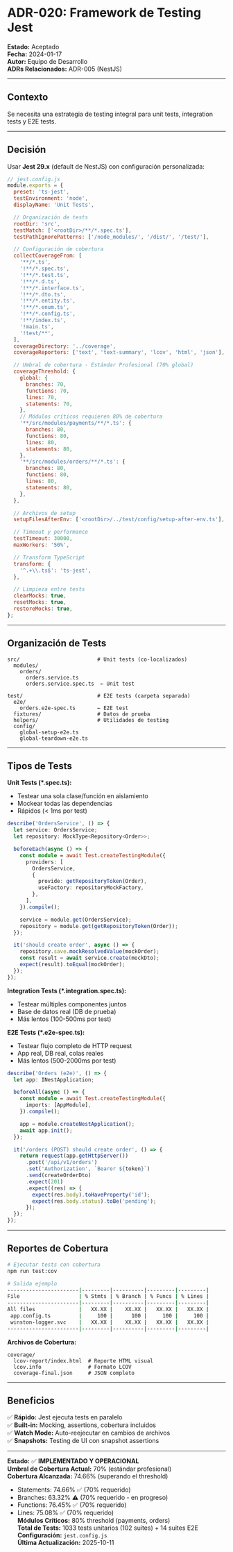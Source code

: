 # ADR-020: Framework de Testing Jest

**Estado:** Aceptado  
**Fecha:** 2024-01-17  
**Autor:** Equipo de Desarrollo  
**ADRs Relacionados:** ADR-005 (NestJS)

---

## Contexto

Se necesita una estrategia de testing integral para unit tests, integration tests y E2E tests.

---

## Decisión

Usar **Jest 29.x** (default de NestJS) con configuración personalizada:

```javascript
// jest.config.js
module.exports = {
  preset: 'ts-jest',
  testEnvironment: 'node',
  displayName: 'Unit Tests',

  // Organización de tests
  rootDir: 'src',
  testMatch: ['<rootDir>/**/*.spec.ts'],
  testPathIgnorePatterns: ['/node_modules/', '/dist/', '/test/'],

  // Configuración de cobertura
  collectCoverageFrom: [
    '**/*.ts',
    '!**/*.spec.ts',
    '!**/*.test.ts',
    '!**/*.d.ts',
    '!**/*.interface.ts',
    '!**/*.dto.ts',
    '!**/*.entity.ts',
    '!**/*.enum.ts',
    '!**/*.config.ts',
    '!**/index.ts',
    '!main.ts',
    '!test/**',
  ],
  coverageDirectory: '../coverage',
  coverageReporters: ['text', 'text-summary', 'lcov', 'html', 'json'],

  // Umbral de cobertura - Estándar Profesional (70% global)
  coverageThreshold: {
    global: {
      branches: 70,
      functions: 70,
      lines: 70,
      statements: 70,
    },
    // Módulos críticos requieren 80% de cobertura
    '**/src/modules/payments/**/*.ts': {
      branches: 80,
      functions: 80,
      lines: 80,
      statements: 80,
    },
    '**/src/modules/orders/**/*.ts': {
      branches: 80,
      functions: 80,
      lines: 80,
      statements: 80,
    },
  },

  // Archivos de setup
  setupFilesAfterEnv: ['<rootDir>/../test/config/setup-after-env.ts'],

  // Timeout y performance
  testTimeout: 30000,
  maxWorkers: '50%',

  // Transform TypeScript
  transform: {
    '^.+\\.ts$': 'ts-jest',
  },

  // Limpieza entre tests
  clearMocks: true,
  resetMocks: true,
  restoreMocks: true,
};
```

---

## Organización de Tests

```
src/                         # Unit tests (co-localizados)
  modules/
    orders/
      orders.service.ts
      orders.service.spec.ts  ← Unit test

test/                        # E2E tests (carpeta separada)
  e2e/
    orders.e2e-spec.ts       ← E2E test
  fixtures/                  # Datos de prueba
  helpers/                   # Utilidades de testing
  config/
    global-setup-e2e.ts
    global-teardown-e2e.ts
```

---

## Tipos de Tests

**Unit Tests (\*.spec.ts):**

- Testear una sola clase/función en aislamiento
- Mockear todas las dependencias
- Rápidos (< 1ms por test)

```typescript
describe('OrdersService', () => {
  let service: OrdersService;
  let repository: MockType<Repository<Order>>;

  beforeEach(async () => {
    const module = await Test.createTestingModule({
      providers: [
        OrdersService,
        {
          provide: getRepositoryToken(Order),
          useFactory: repositoryMockFactory,
        },
      ],
    }).compile();

    service = module.get(OrdersService);
    repository = module.get(getRepositoryToken(Order));
  });

  it('should create order', async () => {
    repository.save.mockResolvedValue(mockOrder);
    const result = await service.create(mockDto);
    expect(result).toEqual(mockOrder);
  });
});
```

**Integration Tests (\*.integration.spec.ts):**

- Testear múltiples componentes juntos
- Base de datos real (DB de prueba)
- Más lentos (100-500ms por test)

**E2E Tests (\*.e2e-spec.ts):**

- Testear flujo completo de HTTP request
- App real, DB real, colas reales
- Más lentos (500-2000ms por test)

```typescript
describe('Orders (e2e)', () => {
  let app: INestApplication;

  beforeAll(async () => {
    const module = await Test.createTestingModule({
      imports: [AppModule],
    }).compile();

    app = module.createNestApplication();
    await app.init();
  });

  it('/orders (POST) should create order', () => {
    return request(app.getHttpServer())
      .post('/api/v1/orders')
      .set('Authorization', `Bearer ${token}`)
      .send(createOrderDto)
      .expect(201)
      .expect((res) => {
        expect(res.body).toHaveProperty('id');
        expect(res.body.status).toBe('pending');
      });
  });
});
```

---

## Reportes de Cobertura

```bash
# Ejecutar tests con cobertura
npm run test:cov

# Salida ejemplo
-----------------------|---------|----------|---------|---------|
File                   | % Stmts | % Branch | % Funcs | % Lines |
-----------------------|---------|----------|---------|---------|
All files              |   XX.XX |    XX.XX |   XX.XX |   XX.XX |
 app.config.ts         |     100 |      100 |     100 |     100 |
 winston-logger.svc    |   XX.XX |    XX.XX |   XX.XX |   XX.XX |
-----------------------|---------|----------|---------|---------|
```

**Archivos de Cobertura:**

```
coverage/
  lcov-report/index.html  # Reporte HTML visual
  lcov.info               # Formato LCOV
  coverage-final.json     # JSON completo
```

---

## Beneficios

✅ **Rápido:** Jest ejecuta tests en paralelo  
✅ **Built-in:** Mocking, assertions, cobertura incluidos  
✅ **Watch Mode:** Auto-reejecutar en cambios de archivos  
✅ **Snapshots:** Testing de UI con snapshot assertions

---

**Estado:** ✅ **IMPLEMENTADO Y OPERACIONAL**  
**Umbral de Cobertura Actual:** 70% (estándar profesional)  
**Cobertura Alcanzada:** 74.66% (superando el threshold)

- Statements: 74.66% ✅ (70% requerido)
- Branches: 63.32% ⚠️ (70% requerido - en progreso)
- Functions: 76.45% ✅ (70% requerido)
- Lines: 75.08% ✅ (70% requerido)  
  **Módulos Críticos:** 80% threshold (payments, orders)  
  **Total de Tests:** 1033 tests unitarios (102 suites) + 14 suites E2E  
  **Configuración:** `jest.config.js`  
  **Última Actualización:** 2025-10-11
